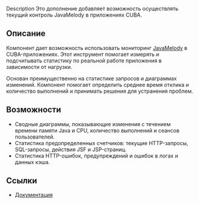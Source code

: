 Description
Это дополнение добавляет возможность осуществлять текущий контроль JavaMelody в приложениях CUBA.

## Описание
Компонент дает возможность использовать мониторинг [JavaMelody](https://github.com/javamelody/javamelody/wiki) в CUBA-приложениях. Этот инструмент помогает измерять и подсчитывать статистику по реальной работе приложения в зависимости от нагрузки.

Основан преимущественно на статистике запросов и диаграммах изменений. Компонент помогает определить среднее время отклика  и количество выполнений и принимать решения для устранения проблем.

## Возможности
- Сводные диаграммы, показывающие изменения с течением времени памяти Java и CPU, количество выполнений и сеансов пользователей.
- Статистика предопределенных счетчиков: текущие HTTP-запросы, SQL-запросы, действия JSF и JSP-страниц.
- Статистика HTTP-ошибок, предупреждений и ошибок в логах и данных кэша.

## Ссылки
- [Документация](https://github.com/cuba-platform/cuba-jm/blob/master/README.md)
